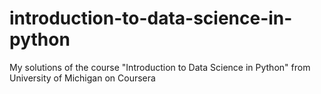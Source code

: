 # introduction-to-data-science-in-python
My solutions of the course "Introduction to Data Science in Python" from University of Michigan on Coursera
